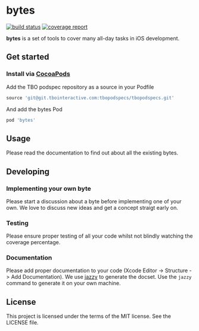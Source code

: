# bytes

[![build status](http://git.tbointeractive.com/chorstmann/bytes/badges/develop/build.svg)](http://git.tbointeractive.com/chorstmann/bytes/commits/develop)
[![coverage report](http://git.tbointeractive.com/chorstmann/bytes/badges/develop/coverage.svg)](http://git.tbointeractive.com/chorstmann/bytes/commits/develop)

**bytes** is a set of tools to cover many all-day tasks in iOS development.

## Get started
### Install via [CocoaPods](http://cocoapods.org/)

Add the TBO podspec repository as a source in your Podfile
```ruby
source 'git@git.tbointeractive.com:tbopodspecs/tbopodspecs.git'
```

And add the bytes Pod
```ruby
pod 'bytes'
```

## Usage
Please read the documentation to find out about all the existing bytes.

## Developing

### Implementing your own byte
Please start a discussion about a byte before implementing one of your own. We love to discuss new ideas and get a concept straigt early on.

### Testing
Please ensure proper testing of all your code whilst not blindly watching the coverage percentage. 

### Documentation
Please add proper documentation to your code (Xcode Editor -> Structure -> Add Documentation). We use [jazzy](https://github.com/realm/jazzy) to generate the docset. Use the `jazzy` command to generate it on your own machine.

## License
This project is licensed under the terms of the MIT license. See the LICENSE file.
